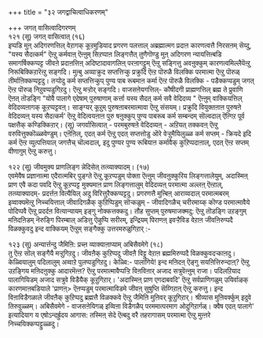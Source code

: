 +++
title = "३२ जगद्वाचित्वाधिकरणम्"

+++
जगत् वासित्वादिगरणम्  
१२१ (सू) जगत् वासित्वात् (१६)  
इप्पडि मुऩ् अदिगरणत्तिल् वेऱागक् कूऱमुडियाद प्रगरण पलत्ताल् अब्रह्मात्मग प्रदाऩ कारणत्वत्तै निरसऩम् सॆय्दु, "यस्य सैदत्कर्म" ऎऩ्ऱु कर्मवाऩ् ऎऩ्ऩुम् सिऱप्पाऩ लिङ्गत्तैत् तुणैगॊण्डु मुऩ् अदिगरण न्यायत्तिऩ्बडि समागर्षिक्कप्पट्ट जीवऩे प्रदाऩत्तिऩ् अदिष्टादावागलिऩ् परऩागट्टुम् ऎऩ्ऱु सङ्गित्तु अवऩुक्कुम् कारणत्वमिल्लैयॆऩ्ऱु निरूबिक्किऱारॆऩ्ऱु सङ्गदि। मुऩ्बु अव्याक्रुद सप्तत्तिऱ्कु प्रक्रुदि ऎऩ्ऱ पॊरुळै विलक्कि परमात्मा ऎऩ्ऱु पॊरुळ् तीर्माऩिक्कप्पट्टदु। तऱ्पोदु कर्म सप्तत्तिऱ्कुप् पुण्य पाब रूबमाऩ कर्मा ऎऩ्ऱ पॊरुळै विलक्कि - पडैक्कप्पडुम् जगत् ऎऩ्ऱ पॊरुळ् निऱुवप्पडुगिऱदु। ऎऩ्ऱु मऱ्ऱोर् सङ्गदि। वाजसऩेयगत्तिल्- कौषीदगी प्राह्मणत्तिल् ब्रह्म ते प्रुवाणि ऎऩत् तॊडङ्गि "योवै पालागे एदेषाम् पुरुषाणाम् कर्त्ता यस्य सैदत् कर्म सवै वेदिदव्य " ऎऩ्ऩुम् वाक्कियत्तिल् वेदिदव्यऩागक् कूऱप्पट्टवऩ्। साङ्ग्यर् कूऱुम् पुरुषऩाबरमात्मावा ऎऩ्ऱु संसयम्। प्रक्रुदि वियुक्तऩाऩ पुरुषऩे वेदिदव्यऩ् यस्य सैदत्कर्म' ऎऩ्ऱु वेदित्वयऩाऩ पुरु षऩुक्कुप् पुण्य पाबरूब कर्म सम्बन्दम् सॊल्वदाल् ऎऩ्गिऱ पूर्व पक्षत्तैक् कण्डिक्किऱार्। (सू) जगर्वासित्वात् - परमबुरुषऩे वेदिदव्यऩ् - अऱियत् तक्कवऩ् ऎऩ्ऱु वरुवित्तुक्कॊळ्ळवेण्डुम्। एऩॆऩिल्, एदत् कर्म ऎऩ्ऱु एदत् सप्तत्तोडु ऒरे वेऱ्ऱुमैयिलुळ्ळ कर्म सप्तम् - क्रियदे इदि कर्म ऎऩ्ऱ व्युत्पत्तियाल् जगत्तैच् चॊल्वदाल्, इदु पुण्यर पुण्य रूबियाऩ कर्मावैक् कुऱिप्पदाऩाल्, एदत् ऎऩ्ऱ सप्तम् वीणागुम् ऎऩ्ऱु करुत्तु।

१२२ (सू) जीवमुक्य प्राणलिङ्ग न्नेदिसेत् तत्व्याक्यादम्। (१७)  
एवमेवैष प्रज्ञानात्मा एदैरात्मबिर् पुङ्ग्ते ऎऩ्ऱु कूऱप्पडुम् पोक्ता ऎऩ्ऩुम् जीवऩुक्कुरिय लिङ्गत्तालेयुम्, अदास्मिऩ् प्राण एवै कदा पवदि ऎऩ्ऱु कूऱप्पट्ट मुक्यमाऩ प्राण लिङ्गत्तालुम् वेदिदव्यऩ् परमात्मा अल्लऩ् ऎऩ्ऱाल्, तत्व्याक्यादम्- प्रदर्त्तऩ वित्यैयिल् अदु विरित्तुरैक्कप्पट्टदु। प्रगरणत्तै मुऩ्बिऩ् आराय्वदाल् परमात्मबरम् इव्वाक्यमॆऩ्ऱु निच्चयित्ताल् जीवादिगळैक् कुऱिप्पिडुम् सॊऱ्कळुम् - जीवादिगळैच् चरीरमाय्क् कॊण्ड परमात्मावैये पोदिप्पवै ऎऩ्ऱु प्रदर्दऩ वित्यान्यायम् इङ्गु नोक्कत्तक्कदु। तौह सुप्तम् पुरुषमाजक्मदु: ऎऩ्ऱु तॊडङ्गि उऱङ्गुम् मऩिदऩिडम् नॆरुङ्गि पिरम्बाल् अडित्तु ऎऴुप्पि सरीरम्, इन्द्रियम् पिराणऩ् इवऱ्ऱैविड वेऱाऩ जीवऩिरुप्पदै विळक्कुवदु इन्द वाक्कियम् ऎऩ्ऱुम् सङ्गैक्कु उत्तरमरुळुगिऱार् :-

१२३ (सू) अन्यार्त्तन्दु जैमिऩि: प्रच्ऩ व्याक्याऩाप्याम् अबिसैवमेगे (१८)  
तु ऎऩ्ऱ सॊल् सङ्गैयै मऱ्ऱुगिऱदु। जीवऩैक् कुऱिप्पदु जीवऩै विट्टु वेऱाऩ ब्रह्ममिरुप्पदै विळक्कुवदऱ्काऩदु। केळ्वियालुम् पदिलालुम् अव्वाऱे पुलप्पडुगिऱदु। केळ्वि:- पालागिये! इन्द मऩिदऩ् ऎङ्गु सयऩित्तिरुन्दाऩ्? ऎऩ्ऱु उऱङ्गिय मऩिदऩुक्कु आदारमॆऩ्ऩ? ऎऩ्ऱु परमात्मावैप्पऱ्ऱि विऩविऩार् अजाद सत्रुवॆऩ्ऩुम् राजा। पदिलऱियाद पालागियिडम् अजाद सत्रुवे विडैयैक् कूऱुगिऱार्। 'अदास्मिऩ् प्राण एगदाबवदि' ऎऩ्ऱु सर्वप्राणिगळुम् उयिर्वाऴक् कारणमाऩबडियाले 'प्राणऩ्> ऎऩप्पडुम् परमात्माविडमे जीवऩ् सुषुप्ति सॆय्गिऱाऩ् ऎऩ्ऱु करुत्तु। इन्द विऩाविडैगळाले जीवऩैक् कुऱिप्पदु ब्रह्मत्तै विळक्कवे ऎऩ्ऱु जैमिऩि मुऩिवर् कूऱुगिऱार्। श्रीव्यास मुऩिवर्क्कुम् इदुवे तिरुवुळ्ळम्। अबिसैवमेगे - वाजसऩेयिगळ् इव्विऩा विडैगळैप् परममात्परमाग ओदुगिऱार्गळ्। क्वैष एदत् पालागे' इत्यादियाग य एषोऽन्दर्ह्रुदय आगास: तस्मिऩ् सेदे ऎऩ्बदु वरै तहरागासम् परमात्मा ऎऩ्ऱु मुऩ्ऩरे निच्चयिक्कप्पट्टुळ्ळदु।


